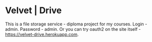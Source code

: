 # Velvet | Drive

This is a file storage service - diploma project for my courses. Login - admin. Password - admin. Or you can try oauth2 on the site itself - https://velvet-drive.herokuapp.com.

